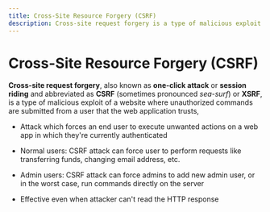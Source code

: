 ```yaml
---
title: Cross-Site Resource Forgery (CSRF)
description: Cross-site request forgery is a type of malicious exploit of a website.
---
```


# Cross-Site Resource Forgery (CSRF)

**Cross-site request forgery**, also known as **one-click attack** or **session riding** and abbreviated as **CSRF** (sometimes pronounced _sea-surf_) or **XSRF**, is a type of malicious exploit of a website where unauthorized commands are submitted from a user that the web application trusts,

- Attack which forces an end user to execute unwanted actions on a web app in which they're currently authenticated

- Normal users: CSRF attack can force user to perform requests like transferring funds, changing email address, etc.

- Admin users: CSRF attack can force admins to add new admin user, or in the worst case, run commands directly on the server

- Effective even when attacker can't read the HTTP response
